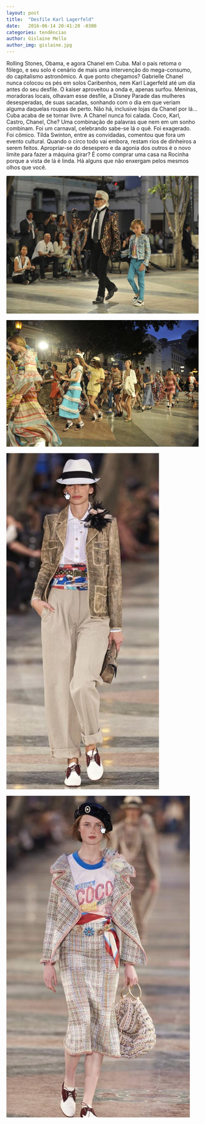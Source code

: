 ```yaml
---
layout: post
title:  "Desfile Karl Lagerfeld"
date:   2016-06-14 20:41:20 -0300
categories: tendências
author: Gislaine Mello
author_img: gislaine.jpg
---
```


Rolling Stones, Obama, e agora Chanel em Cuba. Mal o país retoma o fôlego, e seu solo é cenário de mais uma intervenção do mega-consumo, do capitalismo astronômico. A que ponto chegamos? Gabrielle Chanel nunca colocou os pés em solos Caribenhos, nem Karl Lagerfeld até um dia antes do seu desfile. O kaiser aproveitou a onda e, apenas surfou. Meninas, moradoras locais, olhavam esse desfile, a Disney Parade das mulheres desesperadas, de suas sacadas, sonhando com o dia em que veriam alguma daquelas roupas de perto. Não há, inclusive lojas da Chanel por lá... Cuba acaba de se tornar livre. A Chanel nunca foi calada. Coco, Karl, Castro, Chanel, Che? Uma combinação de palavras que nem em um sonho combinam. Foi um carnaval, celebrando sabe-se lá o quê. Foi exagerado. Foi cômico. Tilda Swinton, entre as convidadas, comentou que fora um evento cultural. Quando o circo todo vai embora, restam rios de dinheiros a serem feitos. Apropriar-se do desespero e da agonia dos outros é o novo limite para fazer a máquina girar? É como comprar uma casa na Rocinha porque a vista de lá é linda. Há alguns que não enxergam pelos mesmos olhos que você.

![](https://github.com/alessandrostein/blog-fashion-hug/blob/gh-pages/images/posts/ScreenHunter_602%20Jun.%2014%2012.48.jpg)

![](https://github.com/alessandrostein/blog-fashion-hug/blob/gh-pages/images/posts/ScreenHunter_603%20Jun.%2014%2012.48.jpg)

![](https://github.com/alessandrostein/blog-fashion-hug/blob/gh-pages/images/posts/ScreenHunter_604%20Jun.%2014%2012.48.jpg)

![](https://github.com/alessandrostein/blog-fashion-hug/blob/gh-pages/images/posts/ScreenHunter_605%20Jun.%2014%2012.48.jpg)
